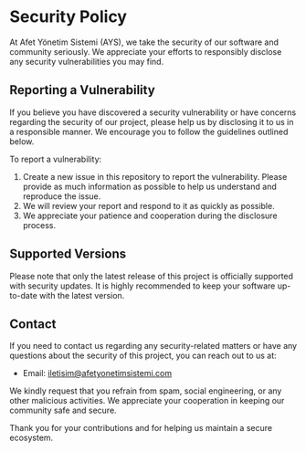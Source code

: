 # Security Policy

At Afet Yönetim Sistemi (AYS), we take the security of our software and community seriously. We appreciate your efforts
to responsibly disclose any security vulnerabilities you may find.

## Reporting a Vulnerability

If you believe you have discovered a security vulnerability or have concerns regarding the security of our project,
please help us by disclosing it to us in a responsible manner. We encourage you to follow the guidelines outlined below.

To report a vulnerability:

1. Create a new issue in this repository to report the vulnerability. Please provide as much information as possible to
   help us understand and reproduce the issue.
2. We will review your report and respond to it as quickly as possible.
3. We appreciate your patience and cooperation during the disclosure process.

## Supported Versions

Please note that only the latest release of this project is officially supported with security updates. It is highly
recommended to keep your software up-to-date with the latest version.

## Contact

If you need to contact us regarding any security-related matters or have any questions about the security of this
project, you can reach out to us at:

- Email: [iletisim@afetyonetimsistemi.com](mailto:iletisim@afetyonetimsistemi.com)

We kindly request that you refrain from spam, social engineering, or any other malicious activities. We appreciate your
cooperation in keeping our community safe and secure.

Thank you for your contributions and for helping us maintain a secure ecosystem.
